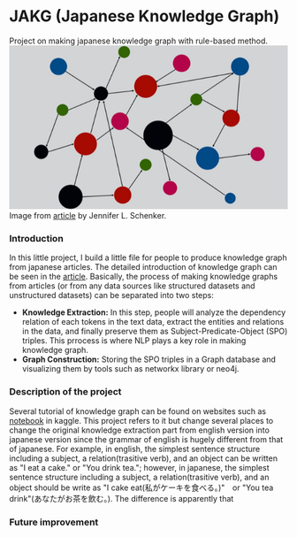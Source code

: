 # JAKG (Japanese Knowledge Graph)
Project on making japanese knowledge graph with rule-based method.
<img src="https://raw.githubusercontent.com/blaze7451/JAKG/main/Image/image002.png"  width="100%" height="50%">
Image from [article](https://theinnovator.news/the-business-case-for-knowledge-graphs/) by Jennifer L. Schenker.
### Introduction
In this little project, I build a little file for people to produce knowledge graph from japanese articles. The detailed introduction of knowledge graph can be seen in the [article](https://medium.com/analytics-vidhya/a-knowledge-graph-implementation-tutorial-for-beginners-3c53e8802377). Basically, the process of making knowledge graphs from articles (or from any data sources like structured datasets and unstructured datasets) can be separated into two steps:
* **Knowledge Extraction:** In this step, people will analyze the dependency relation of each tokens in the text data, extract the entities and relations in the data, and finally preserve them as Subject-Predicate-Object (SPO) triples. This prrocess is where NLP plays a key role in making knowledge graph.
* **Graph Construction:** Storing the SPO triples in a Graph database and visualizing them by tools such as networkx library or neo4j.

### Description of the project
Several tutorial of knowledge graph can be found on websites such as [notebook](https://www.kaggle.com/code/pavansanagapati/knowledge-graph-nlp-tutorial-bert-spacy-nltk) in kaggle. This project refers to it but change several places to change the original knowledge extraction part from english version into japanese version since the grammar of english is hugely different from that of japanese. For example, in english, the simplest sentence structure including a subject, a relation(trasitive verb), and an object can be written as "I eat a cake." or "You drink tea."; however, in japanese, the simplest sentence structure including a subject, a relation(trasitive verb), and an object should be write as "I cake eat(私がケーキを食べる。)"　or "You tea drink"(あなたがお茶を飲む。). The difference is apparently that

### Future improvement
